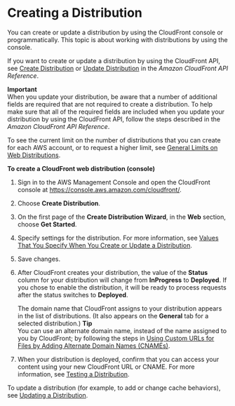 # Creating a Distribution<a name="distribution-web-creating-console"></a>

You can create or update a distribution by using the CloudFront console or programmatically\. This topic is about working with distributions by using the console\.

If you want to create or update a distribution by using the CloudFront API, see [ Create Distribution](https://docs.aws.amazon.com/cloudfront/latest/APIReference/API_CreateDistribution.html) or [Update Distribution](https://docs.aws.amazon.com/cloudfront/latest/APIReference/API_UpdateDistribution.html) in the *Amazon CloudFront API Reference*\. 

**Important**  
When you update your distribution, be aware that a number of additional fields are required that are not required to create a distribution\. To help make sure that all of the required fields are included when you update your distribution by using the CloudFront API, follow the steps described in the *Amazon CloudFront API Reference*\.

To see the current limit on the number of distributions that you can create for each AWS account, or to request a higher limit, see [General Limits on Web Distributions](cloudfront-limits.md#limits-web-distributions)\.<a name="CreatingDownloadDistributionsConsoleProcedure"></a>

**To create a CloudFront web distribution \(console\)**

1. Sign in to the AWS Management Console and open the CloudFront console at [https://console\.aws\.amazon\.com/cloudfront/](https://console.aws.amazon.com/cloudfront/)\.

1. Choose **Create Distribution**\.

1. On the first page of the **Create Distribution Wizard**, in the **Web** section, choose **Get Started**\.

1. Specify settings for the distribution\. For more information, see [Values That You Specify When You Create or Update a Distribution](distribution-web-values-specify.md)\.

1. Save changes\.

1. After CloudFront creates your distribution, the value of the **Status** column for your distribution will change from **InProgress** to **Deployed**\. If you chose to enable the distribution, it will be ready to process requests after the status switches to **Deployed**\. 

   The domain name that CloudFront assigns to your distribution appears in the list of distributions\. \(It also appears on the **General** tab for a selected distribution\.\) 
**Tip**  
You can use an alternate domain name, instead of the name assigned to you by CloudFront; by following the steps in [Using Custom URLs for Files by Adding Alternate Domain Names \(CNAMEs\)](CNAMEs.md)\.

1. When your distribution is deployed, confirm that you can access your content using your new CloudFront URL or CNAME\. For more information, see [Testing a Distribution](distribution-web-testing.md)\.

To update a distribution \(for example, to add or change cache behaviors\), see [Updating a Distribution](HowToUpdateDistribution.md)\.